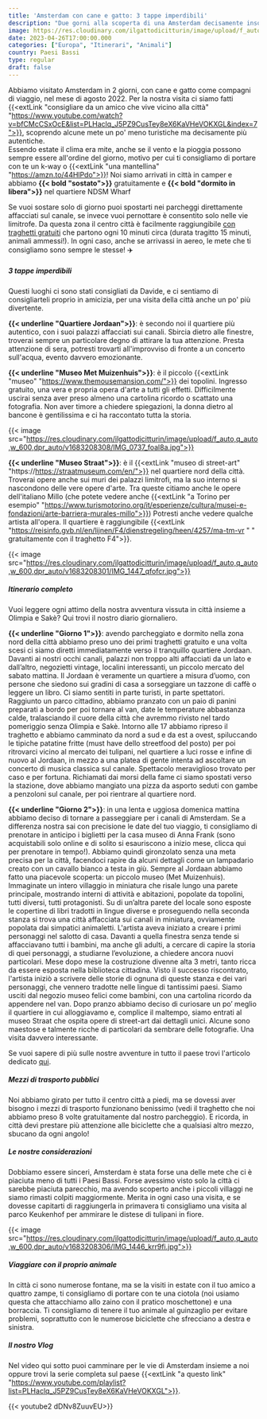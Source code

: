 ```yaml
---
title: 'Amsterdam con cane e gatto: 3 tappe imperdibili' 
description: "Due gorni alla scoperta di una Amsterdam decisamente insolita "
image: https://res.cloudinary.com/ilgattodicitturin/image/upload/f_auto,q_auto,w_600,dpr_auto/v1683208317/IMG_0701_2_icitnu.jpg
date: 2023-04-26T17:00:00.000
categories: ["Europa", "Itinerari", "Animali"]
country: Paesi Bassi
type: regular
draft: false
---
```


Abbiamo visitato Amsterdam in 2 giorni, con cane e gatto come compagni di viaggio, nel mese di agosto 2022. Per la nostra visita ci siamo fatti {{<extLink "consigliare da un amico che vive vicino alla città" "https://www.youtube.com/watch?v=bfCMcCSxOcE&list=PLHaclq_J5PZ9CusTey8eX6KaVHeVOKXGL&index=7">}}, scoprendo alcune mete un po' meno turistiche ma decisamente più autentiche.  
Essendo estate il clima era mite, anche se il vento e la pioggia possono sempre essere all'ordine del giorno, motivo per cui ti consigliamo di portare con te un k-way o {{<extLink "una mantellina" "https://amzn.to/44HlPdo">}}!
Noi siamo arrivati in città in camper e abbiamo **{{< bold "sostato">}}** gratuitamente e **{{< bold "dormito in libera">}}** nel quartiere NDSM Wharf <!-- (ti lasciamo la posizione qui se ne avessi bisogno, sperando sia ancora fattibile) -->

Se vuoi sostare solo di giorno puoi spostarti nei parcheggi direttamente affacciati sul canale, se invece vuoi pernottare è consentito solo nelle vie limitrofe. Da questa zona il centro città è facilmente raggiungibile [con traghetti gratuiti](#mezzi-di-trasporto-pubblici) che partono ogni 10 minuti circa (durata tragitto 15 minuti, animali ammessi!).
In ogni caso, anche se arrivassi in aereo, le mete che ti consigliamo sono sempre le stesse! ✈️

##### 3 tappe imperdibili
Questi luoghi ci sono stati consigliati da Davide, e ci sentiamo di consigliarteli proprio in amicizia, per una visita della città anche un po' più divertente. 

**{{< underline "Quartiere Jordaan">}}**: è secondo noi il quartiere più autentico, con i suoi palazzi affacciati sui canali. Sbircia dietro alle finestre, troverai sempre un particolare degno di attirare la tua attenzione. Presta attenzione di sera, potresti trovarti all'improvviso di fronte a un concerto sull'acqua, evento davvero emozionante. 

**{{< underline "Museo Met Muizenhuis">}}**: è il piccolo {{<extLink "museo" "https://www.themousemansion.com/">}} dei topolini. Ingresso gratuito, una vera e propria opera d'arte a tutti gli effetti. Difficilmente uscirai senza aver preso almeno una cartolina ricordo o scattato una fotografia. Non aver timore a chiedere spiegazioni, la donna dietro al bancone è gentilissima e ci ha raccontato tutta la storia. 

{{< image src="https://res.cloudinary.com/ilgattodicitturin/image/upload/f_auto,q_auto,w_600,dpr_auto/v1683208308/IMG_0737_foal8a.jpg">}}

**{{< underline "Museo Straat">}}**: è il {{<extLink "museo di street-art" "https://https://straatmuseum.com/en/">}} nel quartiere nord della città. Troverai opere anche sui muri dei palazzi limitrofi, ma la suo interno si nascondono delle vere opere d'arte. Tra queste citiamo anche le opere dell'italiano Millo (che potete vedere anche {{<extLink "a Torino per esempio" "https://www.turismotorino.org/it/esperienze/cultura/musei-e-fondazioni/arte-barriera-murales-millo">}}) Potresti anche vedere qualche artista all'opera. 
Il quartiere è raggiungibile {{<extLink "https://reisinfo.gvb.nl/en/lijnen/F4/dienstregeling/heen/4257/ma-tm-vr " " gratuitamente con il traghetto F4">}}.

{{< image src="https://res.cloudinary.com/ilgattodicitturin/image/upload/f_auto,q_auto,w_600,dpr_auto/v1683208301/IMG_1447_qfofcr.jpg">}}

##### Itinerario completo
Vuoi leggere ogni attimo della nostra avventura vissuta in città insieme a Olimpia e Sakè? Qui trovi il nostro diario giornaliero.

**{{< underline "Giorno 1">}}**: avendo parcheggiato e dormito nella zona nord della città abbiamo preso uno dei primi traghetti gratuito e una volta scesi ci siamo diretti immediatamente verso il tranquillo quartiere Jordaan. Davanti ai nostri occhi canali, palazzi non troppo alti affacciati da un lato e dall’altro, negozietti vintage, localini interessanti, un piccolo mercato del sabato mattina. Il Jordaan è veramente un quartiere a misura d’uomo, con persone che siedono sui gradini di casa a sorseggiare un tazzone di caffè o leggere un libro. Ci siamo sentiti in parte turisti, in parte spettatori. Raggiunto un parco cittadino, abbiamo pranzato con un paio di panini preparati a bordo per poi tornare al van, date le temperature abbastanza calde, tralasciando il cuore della città che avremmo rivisto nel tardo pomeriggio senza Olimpia e Sakè. Intorno alle 17 abbiamo ripreso il traghetto e abbiamo camminato da nord a sud e da est a ovest, spiluccando le tipiche patatine fritte (must have dello streetfood del posto) per poi ritrovarci vicino al mercato dei tulipani, nel quartiere a luci rosse e infine di nuovo al Jordaan, in mezzo a una platea di gente intenta ad ascoltare un concerto di musica classica sul canale. Spettacolo meraviglioso trovato per caso e per fortuna. Richiamati dai morsi della fame ci siamo spostati verso la stazione, dove abbiamo mangiato una pizza da asporto seduti con gambe a penzoloni sul canale, per poi rientrare al quartiere nord.

**{{< underline "Giorno 2">}}**: in una lenta e uggiosa domenica mattina abbiamo deciso di tornare a passeggiare per i canali di Amsterdam. Se a differenza nostra sai con precisione le date del tuo viaggio, ti consigliamo di prenotare in anticipo i biglietti per la casa museo di Anna Frank (sono acquistabili solo online e di solito si esauriscono a inizio mese, clicca qui per prenotare in tempo!). Abbiamo quindi gironzolato senza una meta precisa per la città, facendoci rapire da alcuni dettagli come un lampadario creato con un cavallo bianco a testa in giù. Sempre al Jordaan abbiamo fatto una piacevole scoperta: un piccolo museo (Met Muizenhuis). Immaginate un intero villaggio in miniatura che risale lungo una parete principale, mostrando interni di attività e abitazioni, popolate da topolini, tutti diversi, tutti protagonisti. Su di un’altra parete del locale sono esposte le copertine di libri tradotti in lingue diverse e proseguendo nella seconda stanza si trova una città affacciata sui canali in miniatura, ovviamente popolata dai simpatici animaletti. L'artista aveva iniziato a creare i primi personaggi nel salotto di casa. Davanti a quella finestra senza tende si affacciavano tutti i bambini, ma anche gli adulti, a cercare di capire la storia di quei personaggi, a studiarne l’evoluzione, a chiedere ancora nuovi particolari. Mese dopo mese la costruzione divenne alta 3 metri, tanto ricca da essere esposta nella biblioteca cittadina. Visto il successo riscontrato, l'artista iniziò a scrivere delle storie di ognuna di queste stanza e dei vari personaggi, che vennero tradotte nelle lingue di tantissimi paesi. Siamo usciti dal negozio museo felici come bambini, con una cartolina ricordo da appendere nel van. Dopo pranzo abbiamo deciso di curiosare un po’ meglio il quartiere in cui alloggiavamo e, complice il maltempo, siamo entrati al museo Straat che ospita opere di street-art dai dettagli unici. Alcune sono maestose e talmente ricche di particolari da sembrare delle fotografie. Una visita davvero interessante. 

Se vuoi sapere di più sulle nostre avventure in tutto il paese trovi l'articolo dedicato [qui](/blog/viaggio-paesi-bassi-in-camper-itinerari/).


##### Mezzi di trasporto pubblici 
Noi abbiamo girato per tutto il centro città a piedi, ma se dovessi aver bisogno i mezzi di trasporto funzionano benissimo (vedi il traghetto che noi abbiamo preso 8 volte gratuitamente dal nostro parcheggio).
E ricorda, in città devi prestare più attenzione alle biciclette che a qualsiasi altro mezzo, sbucano da ogni angolo!

##### Le nostre considerazioni
Dobbiamo essere sinceri, Amsterdam è stata forse una delle mete che ci è piaciuta meno di tutti i Paesi Bassi. Forse avessimo visto solo la città ci sarebbe piaciuta parecchio, ma avendo scoperto anche i piccoli villaggi ne siamo rimasti colpiti maggiormente. Merita in ogni caso una visita, e se dovesse capitarti di raggiungerla in primavera ti consigliamo una visita al parco Keukenhof per ammirare le distese di tulipani in fiore. 

{{< image src="https://res.cloudinary.com/ilgattodicitturin/image/upload/f_auto,q_auto,w_600,dpr_auto/v1683208306/IMG_1446_krr9fi.jpg">}}

##### Viaggiare con il proprio animale
In città ci sono numerose fontane, ma se la visiti in estate con il tuo amico a quattro zampe, ti consigliamo di portare con te una ciotola (noi usiamo questa che attacchiamo allo zaino con il pratico moschettone) e una borraccia. 
Ti consigliamo di tenere il tuo animale al guinzaglio per evitare problemi, soprattutto con le numerose biciclette che sfrecciano a destra e sinistra. 

##### Il nostro Vlog 
Nel video qui sotto puoi camminare per le vie di Amsterdam insieme a noi oppure trovi la serie completa sul paese {{<extLink "a questo link" "https://www.youtube.com/playlist?list=PLHaclq_J5PZ9CusTey8eX6KaVHeVOKXGL">}}.

{{< youtube2 dDNv8ZuuvEU>}}